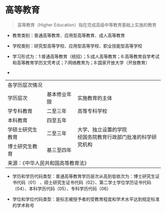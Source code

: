 
# 高等教育

> 高等教育（Higher Education）指在完成高级中等教育基础上实施的教育



* 教育类别：普通高等教育、应用型高等教育、成人高等教育

* 学校类别：研究型高等学校、应用型高等学校、职业技能型高等学校

* 学习形式为：1:普通高等教育（统招）；5:成人高等教育；6:高等教育自学考试和高等教育学历文凭考试；7:网络教育为；8:国家开放大学（开放教育）


* 
<table>
<tr><td colspan="3">各学历层次情况</td></tr>
<tr><td>学历层次</td><td>基本修业年限</td><td>实施教育的主体</td></tr>
<tr><td>学专科教育</td><td>二至三年</td><td>高等专科学校</td></tr>
<tr><td>本科教育</td><td>四至五年</td><td rowspan="3">大学、独立设置的学院 <br> 经国务院教育行政部门批准的科学研究机构</td></tr>
<tr><td>学硕士研究生教育</td><td>二至三年</td></tr>
<tr><td>博士研究生教育</td><td>基三至四年</td></tr>
<tr><td colspan="3">来源：《中华人民共和国高等教育法》</td></tr>
</table>










* 学历和学历代码类型：普通高等教育学历层次从高到低依次为：博士研究生证书代码（01） 、硕士研究生证书代码（02）、第二学士学位学历证书代码（04）、本科学历代码（05）、专科学历代码（06）



* 学位和学位代码类型：是标志被授予者的受教育程度和学术水平达到规定标准的学术称号

> 